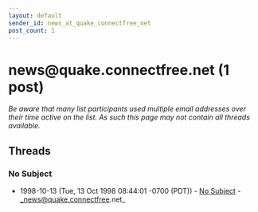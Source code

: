 ```yaml
---
layout: default
sender_id: news_at_quake_connectfree_net
post_count: 1
---
```


# news<span>@</span>quake.connectfree.net (1 post)

_Be aware that many list participants used multiple email addresses over their time active on the list. As such this page may not contain all threads available._

## Threads

### No Subject
+ 1998-10-13 (Tue, 13 Oct 1998 08:44:01 -0700 (PDT)) - [No Subject](/archive/1998/10/50edb0e456e075abb8377123252bc1f505b403cda8c74e224a66cb1b1f4acec4) - _news@quake.connectfree.net_

